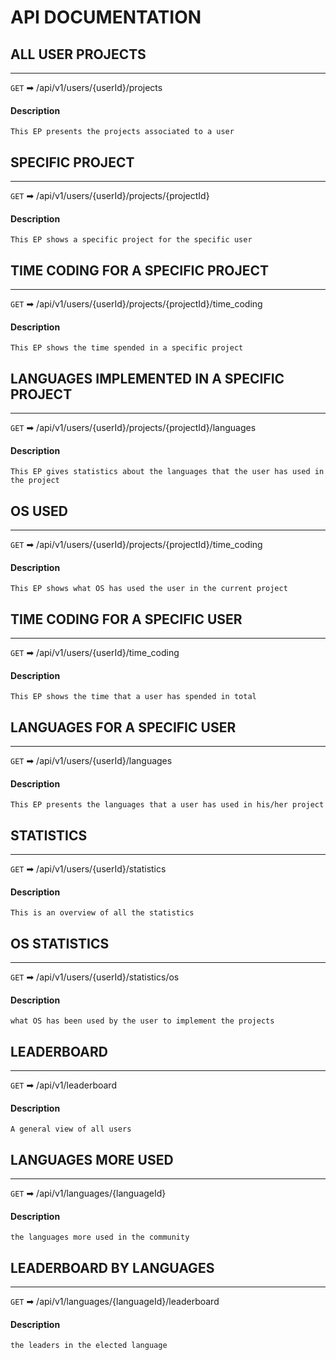 # API DOCUMENTATION

## ALL USER PROJECTS
--------------------
`GET` ➡ /api/v1/users/{userId}/projects
#### Description
```
This EP presents the projects associated to a user
```

## SPECIFIC PROJECT
-------------------
`GET` ➡ /api/v1/users/{userId}/projects/{projectId}
#### Description
```
This EP shows a specific project for the specific user
```

## TIME CODING FOR A SPECIFIC PROJECT
-------------------------------------
`GET` ➡ /api/v1/users/{userId}/projects/{projectId}/time_coding
#### Description
```
This EP shows the time spended in a specific project
```

## LANGUAGES IMPLEMENTED IN A SPECIFIC PROJECT
----------------------------------------------
`GET` ➡ /api/v1/users/{userId}/projects/{projectId}/languages
#### Description
```
This EP gives statistics about the languages that the user has used in the project
```

## OS USED
----------
`GET` ➡ /api/v1/users/{userId}/projects/{projectId}/time_coding
#### Description
```
This EP shows what OS has used the user in the current project
```

## TIME CODING FOR A SPECIFIC USER
----------------------------------
`GET` ➡ /api/v1/users/{userId}/time_coding
#### Description
```
This EP shows the time that a user has spended in total
```

## LANGUAGES FOR A SPECIFIC USER
--------------------------------
`GET` ➡ /api/v1/users/{userId}/languages
#### Description
```
This EP presents the languages that a user has used in his/her project
```

## STATISTICS
-------------
`GET` ➡ /api/v1/users/{userId}/statistics
#### Description
```
This is an overview of all the statistics
```

## OS STATISTICS
----------------
`GET` ➡ /api/v1/users/{userId}/statistics/os
#### Description
```
what OS has been used by the user to implement the projects
```

## LEADERBOARD
--------------
`GET` ➡ /api/v1/leaderboard
#### Description
```
A general view of all users
```

## LANGUAGES MORE USED
----------------------
`GET` ➡ /api/v1/languages/{languageId}
#### Description
```
the languages more used in the community
```

## LEADERBOARD BY LANGUAGES
---------------------------
`GET` ➡ /api/v1/languages/{languageId}/leaderboard
#### Description
```
the leaders in the elected language
```
